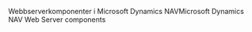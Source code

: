 <span data-ttu-id="c6be9-101">Webbserverkomponenter i Microsoft Dynamics NAV</span><span class="sxs-lookup"><span data-stu-id="c6be9-101">Microsoft Dynamics NAV Web Server components</span></span>